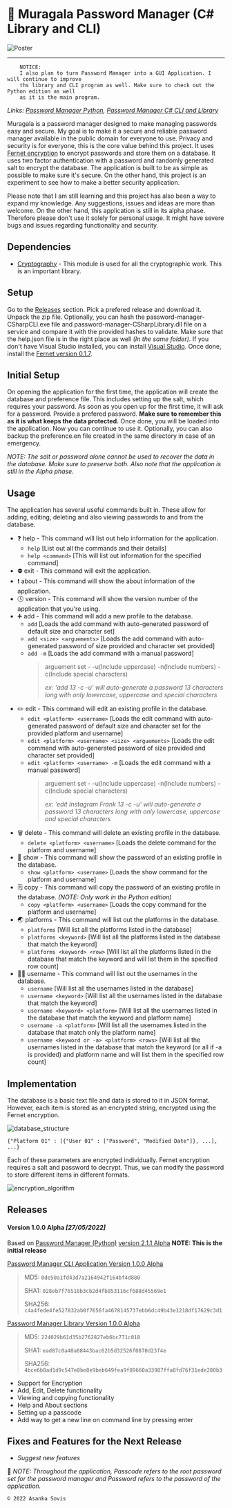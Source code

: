 # 🔐 Muragala Password Manager (C# Library and CLI)
![Poster](https://user-images.githubusercontent.com/46389631/170724038-d95d0555-cb9e-46ec-9d88-66a7c5d366d3.png)

---

        NOTICE:
        I also plan to turn Password Manager into a GUI Application. I will continue to improve
        ths library and CLI program as well. Make sure to check out the Python edition as well
        as it is the main program.
        
*Links: [Password Manager Python](https://github.com/asankaSovis/password-manager-Python), [Password Manager C# CLI and Library](https://github.com/asankaSovis/password-manager-CSharpLibrary)*

Muragala is a password manager designed to make managing passwords easy and secure. My goal is to make it a secure and reliable password manager available in the public domain for everyone to use. Privacy and security is for everyone, this is the core value behind this project. It uses [Fernet encryption](https://github.com/thangchung/fernet-dotnet) to encrypt passwords and store them on a database. It uses two factor authentication with a password and randomly generated salt to encrypt the database. The application is built to be as simple as possible to make sure it's secure. On the other hand, this project is an experiment to see how to make a better security application.

Please note that I am still learning and this project has also been a way to expand my knowledge. Any suggestions, issues and ideas are more than welcome. On the other hand, this application is still in its alpha phase. Therefore please don't use it solely for personal usage. It might have severe bugs and issues regarding functionality and security.

## Dependencies
- [Cryptography](https://github.com/thangchung/fernet-dotnet) - This module is used for all the cryptographic work. This is an important library.

## Setup
Go to the [Releases](#releases) section. Pick a prefered release and download it. Unpack the zip file. Optionally, you can hash the password-manager-CSharpCLI.exe file and password-manager-CSharpLibrary.dll file on a service and compare it with the provided hashes to validate. Make sure that the help.json file is in the right place as well *(In the same folder)*. If you don't have Visual Studio installed, you can install [Visual Studio](https://visualstudio.microsoft.com/). Once done, install the [Fernet version 0.1.7](https://www.nuget.org/packages/Fernet/).

## Initial Setup
On opening the application for the first time, the application will create the database and preference file. This includes setting  up the salt, which requires your password. As soon as you open up for the first time, it will ask for a password. Provide a prefered password. **Make sure to remember this as it is what keeps the data protected.** Once done, you will be loaded into the application. Now you can continue to use it. Optionally, you can also backup the preference.en file created in the same directory in case of an emergency.

*NOTE: The salt or password alone cannot be used to recover the data in the database. Make sure to preserve both. Also note that the application is still in the Alpha phase.*

## Usage
The application has several useful commands built in. These allow for adding, editing, deleting and also viewing passwords to and from the database.
- ❓ help - This command will list out help information for the application.
  - `help`    [List out all the commands and their details]
  - `help <command>`  [This will list out information for the specified command]
- ⛔ exit - This command will exit the application.
- ❗ about - This command will show the about information of the application.
- 🕓 version - This command will show the version number of the application that you're using.
- ➕ add - This command will add a new profile to the database.
  - `add`    [Loads the add command with auto-generated password of default size and character set]
  - `add <size> <arguements>`    [Loads the add command with auto-generated password of size provided and character set provided]
  - `add -m`    [Loads the add command with a manual password]
      > arguement set - -u(Include uppercase) -n(Include numbers) -c(Include special characters)
      > 
      > *ex: 'add 13 -c -u' will auto-generate a password 13 characters long with only lowercase, uppercase and special characters*
- ✏️ edit - This command will edit an existing profile in the database.
  - `edit <platform> <username>`    [Loads the edit command with auto-generated password of default size and character set for the provided platform and username]
  - `edit <platform> <username> <size> <arguements>`    [Loads the edit command with auto-generated password of size provided and character set provided]
  - `edit <platform> <username> -m`    [Loads the edit command with a manual password]
      > arguement set - -u(Include uppercase) -n(Include numbers) -c(Include special characters)
      > 
      > *ex: 'edit Instagram Frank 13 -c -u' will auto-generate a password 13 characters long with only lowercase, uppercase and special characters*
- 🗑️ delete - This command will delete an existing profile in the database.
  - `delete <platform> <username>`    [Loads the delete command for the platform and username]
- 👀 show - This command will show the password of an existing profile in the database.
  - `show <platform> <username>`    [Loads the show command for the platform and username]
- 🗒️ copy - This command will copy the password of an existing profile in the database. *(NOTE: Only work in the Python edition)*
  - `copy <platform> <username>`    [Loads the copy command for the platform and username]
- 🌏 platforms - This command will list out the platforms in the database.
  - `platforms`    [Will list all the platforms listed in the database]
  - `platforms <keyword>`    [Will list all the platforms listed in the database that match the keyword]
  - `platforms <keyword> <row>`    [Will list all the platforms listed in the database that match the keyword and will list them in the specified row count]
- 👩‍🦰 username - This command will list out the usernames in the database.
  - `username`    [Will list all the usernames listed in the database]
  - `username <keyword>`    [Will list all the usernames listed in the database that match the keyword]
  - `username <keyword> <platform>`    [Will list all the usernames listed in the database that match the keyword and platform name]
  - `username -a <platform>`    [Will list all the usernames listed in the database that match only the platform name]
  - `username <keyword or -a> <platform> <rows>`    [Will list all the usernames listed in the database that match the keyword (or all if -a is provided) and platform name and will list them in the specified row count]

## Implementation
The database is a basic text file and data is stored to it in JSON format. However, each item is stored as an encrypted string, encrypted using the Fernet encryption.

![database_structure](https://user-images.githubusercontent.com/46389631/149176881-a137705f-0d34-4845-a72d-d3b02b7c2fd3.png)

`{"Platform 01" : [{"User 01" : ["Password", "Modified Date"]}, ...], ...}`

Each of these parameters are encrypted individually. Fernet encryption requires a salt and password to decrypt. Thus, we can modify the password to store different items in different formats.

![encryption_algorithm](https://user-images.githubusercontent.com/46389631/149184992-509823a7-61f7-43a7-8d5c-781a982cd795.png)

## Releases

#### Version 1.0.0 Alpha *[27/05/2022]*
Based on [Password Manager (Python)](https://github.com/asankaSovis/password-manager-Python) [version 2.1.1 Alpha](https://github.com/asankaSovis/password-manager/blob/main/Releases/Python/password_manager_v2.1.1.zip)
**NOTE: This is the initial release**

[Password Manager CLI Application Version 1.0.0 Alpha](https://github.com/asankaSovis/password-manager-CSharpLibrary/blob/main/Releases/C%23%20CLI%20Program/password_manager_CLI_v1.0.0.zip)
> MD5: `0de50a1fd43d7a2164942f164bf4d880`
>
> SHA1: `028eb7f76518b3cb2d4fb853116cf688d45569e1`
>
> SHA256: `c4a4fede4fe527832ab0f7656fa4678145737ebb6dc49b43e1218df17629c3d1`

[Password Manager Library Version 1.0.0 Alpha](https://github.com/asankaSovis/password-manager-CSharpLibrary/blob/main/Releases/C%23%20Library/password_manager_library_v1.0.0.zip)
> MD5: `224029b61d35b2762827eb6bc771c018`
>
> SHA1: `ead87c0a40a08443bac62b5d32526f0870d23f4e`
>
> SHA256: `4bce6b8ad1d9c547e8be8e9beb649fea9f89660a33987ffa8fd76f31ede280b3`
- Support for Encryption
- Add, Edit, Delete functionality
- Viewing and copying functionality
- Help and About sections
- Setting up a passcode
- Add way to get a new line on command line by pressing enter 

## Fixes and Features for the Next Release
- *Suggest new features*

📝 *NOTE: Throughout the application, Passcode refers to the root password set for the password manager and Password refers to the password of the application.*

`© 2022 Asanka Sovis`
